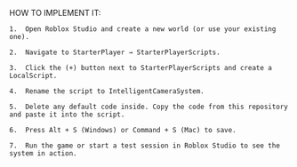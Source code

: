 HOW TO IMPLEMENT IT:

	1.	Open Roblox Studio and create a new world (or use your existing one).

	2.	Navigate to StarterPlayer → StarterPlayerScripts.

	3.	Click the (+) button next to StarterPlayerScripts and create a LocalScript.

	4.	Rename the script to IntelligentCameraSystem.

	5.	Delete any default code inside. Copy the code from this repository and paste it into the script.

	6.	Press Alt + S (Windows) or Command + S (Mac) to save.

	7.	Run the game or start a test session in Roblox Studio to see the system in action.
